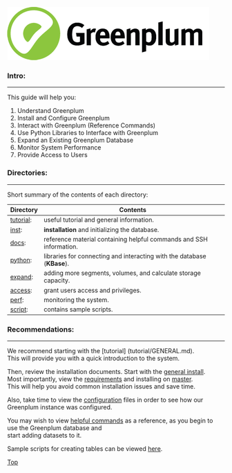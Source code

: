 ![Greenplum](https://github.com/syuja/GreenPlumSetup/blob/master/img/greenplum-logo.png)
<a id='top'></a>

### Intro:   
---  
This guide will help you:   
  1. Understand Greenplum    
  2. Install and Configure Greenplum   
  3. Interact with Greenplum (Reference Commands)   
  4. Use Python Libraries to Interface with Greenplum   
  5. Expand an Existing Greenplum Database   
  6. Monitor System Performance   
  7. Provide Access to Users  


### Directories:  
---  


Short summary of the contents of each directory:  

|Directory                 |Contents           |
| --------------------- | -------------------- |
|[tutorial](tutorial/): |useful tutorial and general information. |
|[inst](inst/):   |**installation** and initializing the database.   |
|[docs](docs/): |reference material containing helpful commands and SSH information.| 
|[python](python/):   |libraries for connecting and interacting with the database (**KBase**).|
|[expand](expand/):  |adding more segments, volumes, and calculate storage capacity.|
|[access](access/): |grant users access and privileges.|
|[perf](perf/): | monitoring the system. |
|[script](script/README.md): | contains sample scripts. |
 

### Recommendations:   
---  
We recommend starting with the [tutorial] (tutorial/GENERAL.md).  
This will provide you with a quick introduction to the system.    

Then, review the installation documents. Start with the [general install](https://github.com/syuja/GreenPlumSetup/blob/master/inst/INSTALLATION.md).   
Most importantly, view the [requirements](https://github.com/syuja/GreenPlumSetup/blob/master/inst/Installation_Recap.md) and installing on [master](https://github.com/syuja/GreenPlumSetup/blob/master/inst/Master_Install.md).  
This will help you avoid common installation issues and save time.   

Also, take time to view the [configuration](https://github.com/syuja/GreenPlumSetup/blob/master/inst/config/CONFIGURATION.md) files in order to see how our Greenplum instance was configured.  

You may wish to view [helpful commands](https://github.com/syuja/GreenPlumSetup/blob/master/docs/HelpfulCommands.md) as a reference, as you begin to use the Greenplum database and  
start adding datasets to it.  

Sample scripts for creating tables can be viewed [here](script).
















[Top](#top) 
